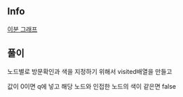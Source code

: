 Info
---
[이분 그래프](https://www.acmicpc.net/problem/1707)

풀이
---
노드별로 방문확인과 색을 지정하기 위해서 visited배열을 만들고

값이 0이면 q에 넣고 해당 노드와 인접한 노드의 색이 같은면 false
